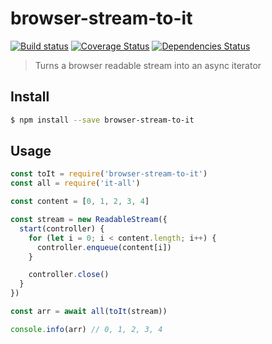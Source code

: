 # browser-stream-to-it

[![Build status](https://travis-ci.org/achingbrain/it.svg?branch=master)](https://travis-ci.org/achingbrain/it?branch=master) [![Coverage Status](https://coveralls.io/repos/github/achingbrain/it/badge.svg?branch=master)](https://coveralls.io/github/achingbrain/it?branch=master) [![Dependencies Status](https://david-dm.org/achingbrain/it/status.svg?path=packages/it-all)](https://david-dm.org/achingbrain/it?path=packages/it-all)

> Turns a browser readable stream into an async iterator

## Install

```sh
$ npm install --save browser-stream-to-it
```

## Usage

```javascript
const toIt = require('browser-stream-to-it')
const all = require('it-all')

const content = [0, 1, 2, 3, 4]

const stream = new ReadableStream({
  start(controller) {
    for (let i = 0; i < content.length; i++) {
      controller.enqueue(content[i])
    }

    controller.close()
  }
})

const arr = await all(toIt(stream))

console.info(arr) // 0, 1, 2, 3, 4
```
